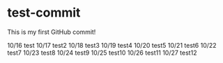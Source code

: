 # test-commit

This is my first GitHub commit!

10/16 test
10/17 test2
10/18 test3
10/19 test4
10/20 test5
10/21 test6
10/22 test7
10/23 test8
10/24 test9
10/25 test10
10/26 test11
10/27 test12
